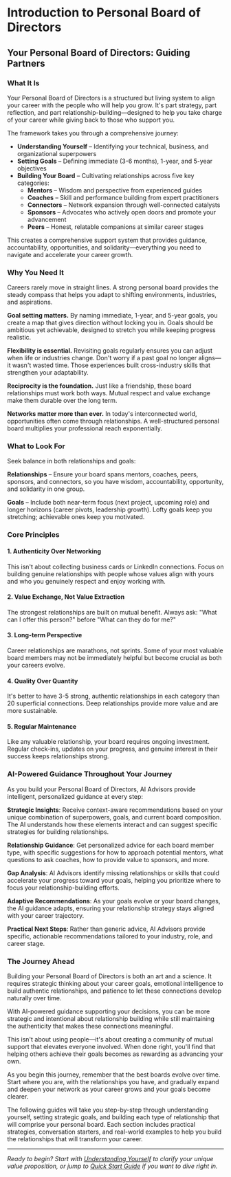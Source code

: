 # Introduction to Personal Board of Directors

## Your Personal Board of Directors: Guiding Partners

### What It Is

Your Personal Board of Directors is a structured but living system to align your career with the people who will help you grow. It's part strategy, part reflection, and part relationship-building—designed to help you take charge of your career while giving back to those who support you.

The framework takes you through a comprehensive journey:

- **Understanding Yourself** – Identifying your technical, business, and organizational superpowers
- **Setting Goals** – Defining immediate (3-6 months), 1-year, and 5-year objectives
- **Building Your Board** – Cultivating relationships across five key categories:
  - **Mentors** – Wisdom and perspective from experienced guides
  - **Coaches** – Skill and performance building from expert practitioners
  - **Connectors** – Network expansion through well-connected catalysts
  - **Sponsors** – Advocates who actively open doors and promote your advancement
  - **Peers** – Honest, relatable companions at similar career stages

This creates a comprehensive support system that provides guidance, accountability, opportunities, and solidarity—everything you need to navigate and accelerate your career growth.

### Why You Need It

Careers rarely move in straight lines. A strong personal board provides the steady compass that helps you adapt to shifting environments, industries, and aspirations.

**Goal setting matters.** By naming immediate, 1-year, and 5-year goals, you create a map that gives direction without locking you in. Goals should be ambitious yet achievable, designed to stretch you while keeping progress realistic.

**Flexibility is essential.** Revisiting goals regularly ensures you can adjust when life or industries change. Don't worry if a past goal no longer aligns—it wasn't wasted time. Those experiences built cross-industry skills that strengthen your adaptability.

**Reciprocity is the foundation.** Just like a friendship, these board relationships must work both ways. Mutual respect and value exchange make them durable over the long term.

**Networks matter more than ever.** In today's interconnected world, opportunities often come through relationships. A well-structured personal board multiplies your professional reach exponentially.

### What to Look For

Seek balance in both relationships and goals:

**Relationships** – Ensure your board spans mentors, coaches, peers, sponsors, and connectors, so you have wisdom, accountability, opportunity, and solidarity in one group.

**Goals** – Include both near-term focus (next project, upcoming role) and longer horizons (career pivots, leadership growth). Lofty goals keep you stretching; achievable ones keep you motivated.

### Core Principles

#### 1. Authenticity Over Networking
This isn't about collecting business cards or LinkedIn connections. Focus on building genuine relationships with people whose values align with yours and who you genuinely respect and enjoy working with.

#### 2. Value Exchange, Not Value Extraction
The strongest relationships are built on mutual benefit. Always ask: "What can I offer this person?" before "What can they do for me?"

#### 3. Long-term Perspective
Career relationships are marathons, not sprints. Some of your most valuable board members may not be immediately helpful but become crucial as both your careers evolve.

#### 4. Quality Over Quantity
It's better to have 3-5 strong, authentic relationships in each category than 20 superficial connections. Deep relationships provide more value and are more sustainable.

#### 5. Regular Maintenance
Like any valuable relationship, your board requires ongoing investment. Regular check-ins, updates on your progress, and genuine interest in their success keeps relationships strong.

### AI-Powered Guidance Throughout Your Journey

As you build your Personal Board of Directors, AI Advisors provide intelligent, personalized guidance at every step:

**Strategic Insights**: Receive context-aware recommendations based on your unique combination of superpowers, goals, and current board composition. The AI understands how these elements interact and can suggest specific strategies for building relationships.

**Relationship Guidance**: Get personalized advice for each board member type, with specific suggestions for how to approach potential mentors, what questions to ask coaches, how to provide value to sponsors, and more.

**Gap Analysis**: AI Advisors identify missing relationships or skills that could accelerate your progress toward your goals, helping you prioritize where to focus your relationship-building efforts.

**Adaptive Recommendations**: As your goals evolve or your board changes, the AI guidance adapts, ensuring your relationship strategy stays aligned with your career trajectory.

**Practical Next Steps**: Rather than generic advice, AI Advisors provide specific, actionable recommendations tailored to your industry, role, and career stage.

### The Journey Ahead

Building your Personal Board of Directors is both an art and a science. It requires strategic thinking about your career goals, emotional intelligence to build authentic relationships, and patience to let these connections develop naturally over time.

With AI-powered guidance supporting your decisions, you can be more strategic and intentional about relationship building while still maintaining the authenticity that makes these connections meaningful.

This isn't about using people—it's about creating a community of mutual support that elevates everyone involved. When done right, you'll find that helping others achieve their goals becomes as rewarding as advancing your own.

As you begin this journey, remember that the best boards evolve over time. Start where you are, with the relationships you have, and gradually expand and deepen your network as your career grows and your goals become clearer.

The following guides will take you step-by-step through understanding yourself, setting strategic goals, and building each type of relationship that will comprise your personal board. Each section includes practical strategies, conversation starters, and real-world examples to help you build the relationships that will transform your career.

---

*Ready to begin? Start with [Understanding Yourself](03-understanding-yourself.md) to clarify your unique value proposition, or jump to [Quick Start Guide](02-quick-start.md) if you want to dive right in.*